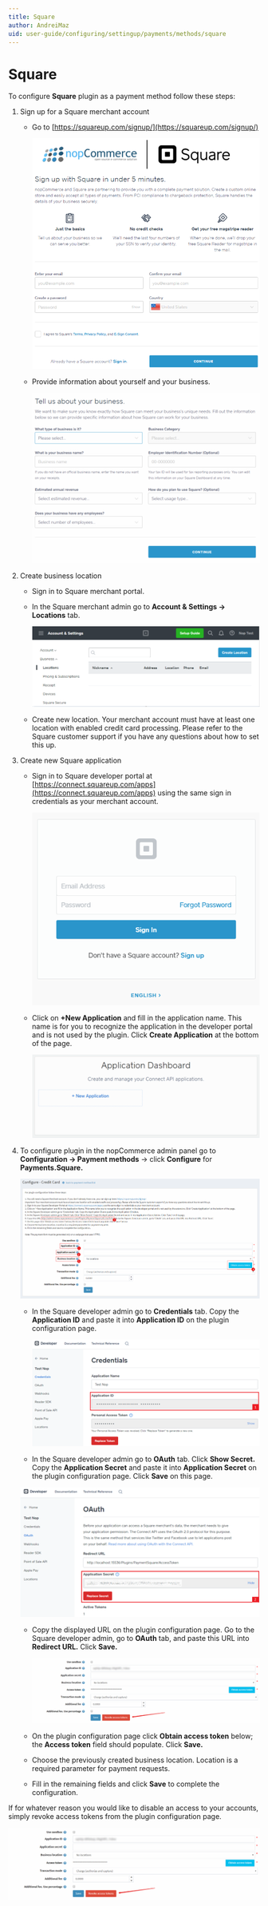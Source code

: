 ```yaml
---
title: Square
author: AndreiMaz
uid: user-guide/configuring/settingup/payments/methods/square
---
```

# Square

To configure **Square** plugin as a payment method follow these steps:

1. Sign up for a Square merchant account
    * Go to [https://squareup.com/signup/](https://squareup.com/signup/)

        ![SquareSignUp1](_static/square/squareSignUp1.png)
    * Provide information about yourself and your business.

        ![SquareSignUp2](_static/square/squareSignUp2.png)
1. Create business location

    * Sign in to Square merchant portal.
    * In the Square merchant admin go to **Account & Settings -> Locations** tab.

        ![SquareSignUp3](_static/square/squareSignUp3.png)
    * Create new location. Your merchant account must have at least one location with enabled credit card processing. Please refer to the Square customer support if you have any questions about how to set this up.

1. Create new Square application

    * Sign in to Square developer portal at [https://connect.squareup.com/apps](https://connect.squareup.com/apps) using the same sign in credentials as your merchant account.

        ![SquareSignUp4](_static/square/squareSignUp4.png)
    * Click on **+New Application** and fill in the application name. This name is for you to recognize the application in the developer portal and is not used by the plugin. Click **Create Application** at the bottom of the page.

        ![SquareSignUp5](_static/square/squareSignUp5.png)

1. To configure plugin in the nopCommerce admin panel go to **Configuration → Payment methods** → click **Configure** for **Payments.Square.**

    ![Squareplugin1](_static/square/Squareplugin1.png)
    * In the Square developer admin go to **Credentials** tab. Copy the **Application ID** and paste it into **Application ID** on the plugin configuration page.

        ![Squareplugin2](_static/square/Squareplugin2.png)
    * In the Square developer admin go to **OAuth** tab. Click **Show Secret.** Copy the **Application Secret** and paste it into **Application Secret** on the plugin configuration page. Click **Save** on this page.

     ![Squareplugin3](_static/square/Squareplugin3.png)
    * Copy the displayed URL on the plugin configuration page. Go to the Square developer admin, go to **OAuth** tab, and paste this URL into **Redirect URL.** Click **Save.**

        ![Squareplugin4](_static/square/Squareplugin4.png)
    * On the plugin configuration page click **Obtain access token** below; the **Access token** field should populate. Click **Save.**
    * Choose the previously created business location. Location is a required parameter for payment requests.
    * Fill in the remaining fields and click **Save** to complete the configuration.

 If for whatever reason you would like to disable an access to your accounts, simply revoke access tokens from the plugin configuration page.

 ![Squareplugin5](_static/square/Squareplugin5.png)
